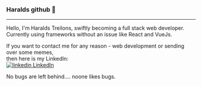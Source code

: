 ### Haralds github 👋

---

Hello, I'm Haralds Treilons, swiftly becoming a full stack web developer.
<br />
Currently using frameworks without an issue like React and VueJs.
<br />

If you want to contact me for any reason - web development or sending over some memes, <br /> then here is my LinkedIn:
<br />
<a href="https://www.linkedin.com/in/htreilons/" rel="nofollow noreferrer">
    <img src="https://i.stack.imgur.com/gVE0j.png" alt="linkedin"> LinkedIn
  </a>
<br />
 
 No bugs are left behind.... noone likes bugs.

